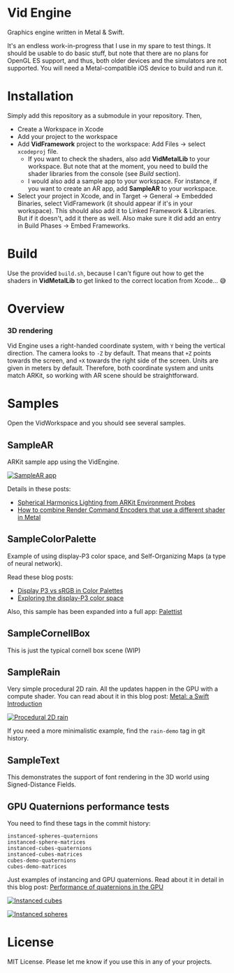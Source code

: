 Vid Engine
=========
Graphics engine written in Metal & Swift.

It's an endless work-in-progress that I use in my spare to test things. It should be usable to do basic stuff, but note that there are no plans for OpenGL ES support, and thus, both older devices and the simulators are not supported. You will need a Metal-compatible iOS device to build and run it.

Installation
=========
Simply add this repository as a submodule in your repository. Then,

* Create a Workspace in Xcode
* Add your project to the workspace
* Add **VidFramework** project to the workspace: Add Files → select `xcodeproj` file.
    - If you want to check the shaders, also add **VidMetalLib** to your workspace. But note that at the moment, you need to build the shader libraries from the console (see *Build* section).
    - I would also add a sample app to your workspace. For instance, if you want to create an AR app, add **SampleAR** to your workspace.
* Select your project in Xcode, and in Target → General → Embedded Binaries, select VidFramework (it should appear if it's in your workspace). This should also add it to Linked Framework & Libraries. But if it doesn't, add it there as well. Also make sure it did add an entry in Build Phases → Embed Frameworks.

Build
====
Use the provided `build.sh`, because I can't figure out how to get the shaders in **VidMetalLib** to get linked to the correct location from Xcode... 😅

Overview
=======

### 3D rendering

Vid Engine uses a right-handed coordinate system, with `Y` being the vertical direction. The camera looks to `-Z` by default. That means that `+Z` points towards the screen, and `+X` towards the right side of the screen. Units are given in meters by default. Therefore, both coordinate system and units match ARKit, so working with AR scene should be straightforward.

Samples
=======
Open the VidWorkspace and you should see several samples.

## SampleAR

ARKit sample app using the VidEngine.

[![SampleAR app](http://img.youtube.com/vi/-6M8qgVsx54/0.jpg)](https://www.youtube.com/watch?v=-6M8qgVsx54 "SampleAR app")

Details in these posts:
* [Spherical Harmonics Lighting from ARKit Environment Probes](http://endavid.com/index.php?entry=85)
* [How to combine Render Command Encoders that use a different shader in Metal](https://stackoverflow.com/q/55442494/1765629)


## SampleColorPalette

Example of using display-P3 color space, and Self-Organizing Maps (a type of neural network).

Read these blog posts:
* [Display P3 vs sRGB in Color Palettes](http://endavid.com/index.php?entry=80)
* [Exploring the display-P3 color space](http://endavid.com/index.php?entry=79)

Also, this sample has been expanded into a full app: [Palettist](http://palettist.endavid.com)

## SampleCornellBox

This is just the typical cornell box scene (WIP)

## SampleRain

Very simple procedural 2D rain. All the updates happen in the GPU with a compute shader.
You can read about it in this blog post: [Metal: a Swift Introduction](http://tech.metail.com/metal-swift-introduction/)

[![Procedural 2D rain](http://img.youtube.com/vi/7qWMA4ow2jc/0.jpg)](https://www.youtube.com/watch?v=7qWMA4ow2jc "Procedural 2D rain")

If you need a more minimalistic example, find the `rain-demo` tag in git history.

## SampleText

This demonstrates the support of font rendering in the 3D world using Signed-Distance Fields. 


## GPU Quaternions performance tests

You need to find these tags in the commit history:

    instanced-spheres-quaternions
    instanced-sphere-matrices
    instanced-cubes-quaternions
    instanced-cubes-matrices
    cubes-demo-quaternions
    cubes-demo-matrices

Just examples of instancing and GPU quaternions. Read about it in detail in this blog post: 
[Performance of quaternions in the GPU](http://tech.metail.com/performance-quaternions-gpu/)

[![Instanced cubes](http://img.youtube.com/vi/Q7GQbFIXMJg/0.jpg)](https://www.youtube.com/watch?v=Q7GQbFIXMJg "Instanced cubes")

[![Instanced spheres](http://img.youtube.com/vi/P9fTjDLkOtI/0.jpg)](https://www.youtube.com/watch?v=P9fTjDLkOtI "Instanced cubes")


License
======
MIT License.
Please let me know if you use this in any of your projects.
